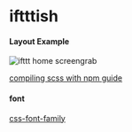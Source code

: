 # iftttish

#### Layout Example
![ifttt home screengrab](http://imgur.com/h8GRV6Y.jpg)


[compiling scss with npm guide](https://github.com/hellobrian/blogs/tree/master/watch-and-compile-your-sass-with-npm)


#### font
[css-font-family](https://www.npmjs.com/package/css-font-family)
